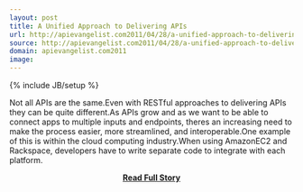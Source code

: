 ```yaml
---
layout: post
title: A Unified Approach to Delivering APIs
url: http://apievangelist.com2011/04/28/a-unified-approach-to-delivering-apis/
source: http://apievangelist.com2011/04/28/a-unified-approach-to-delivering-apis/
domain: apievangelist.com2011
image: 
---
```

{% include JB/setup %}<p>Not all APIs are the same.Even with RESTful approaches to delivering APIs they can be quite different.As APIs grow and as we want to be able to connect apps to multiple inputs and endpoints, theres an increasing need to make the process easier, more streamlined, and interoperable.One example of this is within the cloud computing industry.When using AmazonEC2 and Rackspace, developers have to write separate code to integrate with each platform.</p>
<center><p><a href="http://apievangelist.com2011/04/28/a-unified-approach-to-delivering-apis/" style='padding:25px; font-sze:18px; font-weight: bold;'>Read Full Story</a></p></center>
